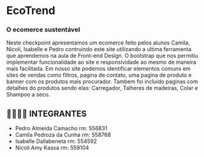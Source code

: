 # EcoTrend

### O ecomerce sustentável
Neste checkpoint apresentamos um ecomerce feito pelos alunos Camila, Nicoli, Isabelle e Pedro contruindo este site utilizando a ultima ferramenta que aprendemos na aula de Front-end Design. O bootstrap que nos permitiu implementar funcionalidade ao site e responsividade
ao mesmo de maneira mais facilitada.
Em nosso site podemos identificar elementos comuns em sites de vendas como filtros, pagina de contato, uma pagina de produto e banner com os produtos mais procurador.
Tambem foi incluido paginas com detalhes do produtos sendo elas: Carregador, Talheres de madeiras, Colar e Shampoo a seco.

## 🙎‍♂️🙎‍♀️ INTEGRANTES

- Pedro Almeida Camacho rm: 556831
- Camila Pedroza da Cunha rm: 558768
- Isabelle Dallabeneta rm: 554592
- Nicoli Amy Kassa rm: 559104
